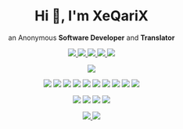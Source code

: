 <h1 align='center'>
  Hi 👋, I'm XeQariX
</h1>

<p align="center">
  an Anonymous <b>Software Developer</b> and <b>Translator</b>
</p>

<p align="center">
  <a href="mailto:xeqarix@pm.me">
    <img src="https://img.shields.io/badge/ProtonMail-8B89CC?&style=for-the-badge&logo=ProtonMail&logoColor=white" />
  </a>
  <a href="https://github.com/XeQariX">
    <img src="https://img.shields.io/badge/GitHub-181717?&style=for-the-badge&logo=GitHub&logoColor=white" />
  </a>
  <a href="https://gitlab.com/XeQariX">
    <img src="https://img.shields.io/badge/GitLab-FCA121?&style=for-the-badge&logo=GitLab&logoColor=white " />
  </a>
  <a href="https://www.reddit.com/user/XeQariX/">
    <img src="https://img.shields.io/badge/Reddit-FF4500?&style=for-the-badge&logo=Reddit&logoColor=white" />
  </a>
  <a href="https://stackoverflow.com/users/14683627/xeqarix">
    <img src="https://img.shields.io/badge/Stack_Overflow-FE7A16?style=for-the-badge&logo=Stack-Overflow&logoColor=white" />
  </a>
</p>

<p align="center">
  <img src="https://github-readme-stats.vercel.app/api?username=XeQariX&show_icons=true&theme=gruvbox&include_all_commits=true&custom_title=My%20GitHub%20Stats" />
</p>

<p align='center'>
  <img src="https://img.shields.io/badge/C-A8B9CC?&style=for-the-badge&logo=C&logoColor=white" />
  <img src="https://img.shields.io/badge/C++-00599C?&style=for-the-badge&logo=C%2B%2B&logoColor=white" />
  <img src="https://img.shields.io/badge/C%23-239120?&style=for-the-badge&logo=C-Sharp&logoColor=white" />
  <img src="https://img.shields.io/badge/Java-007396?&style=for-the-badge&logo=Java&logoColor=white" />
  <img src="https://img.shields.io/badge/Lua-2C2D72?&style=for-the-badge&logo=Lua&logoColor=white" />
  <img src="https://img.shields.io/badge/Perl-39457E?&style=for-the-badge&logo=Perl&logoColor=white" />
  <img src="https://img.shields.io/badge/Python-3776AB?&style=for-the-badge&logo=Python&logoColor=white" />
  <img src="https://img.shields.io/badge/Ruby-CC342D?&style=for-the-badge&logo=Ruby&logoColor=white" />
  <img src="https://img.shields.io/badge/Scala-DC322F?&style=for-the-badge&logo=Scala&logoColor=white" />
  <img src="https://img.shields.io/badge/Shell_Script-4EAA25?&style=for-the-badge&logo=GNU-Bash&logoColor=white" />
</p>

<p align='center'>
  <img src="https://img.shields.io/badge/CSS3-1572B6?&style=for-the-badge&logo=CSS3&logoColor=white" />
  <img src="https://img.shields.io/badge/HTML5-E34F26?&style=for-the-badge&logo=HTML5&logoColor=white" />
  <img src="https://img.shields.io/badge/JavaScript-F7DF1E?&style=for-the-badge&logo=JavaScript&logoColor=white" />
  <img src="https://img.shields.io/badge/PHP-777BB4?&style=for-the-badge&logo=PHP&logoColor=white" />
</p>

<p align='center'>
  <a href="https://tails.boum.org/">
    <img src="https://img.shields.io/badge/Tails-56347C?&style=for-the-badge&logo=Tails&logoColor=white" />
  </a>
  <a href="https://www.torproject.org/">
    <img src="https://img.shields.io/badge/Tor-7E4798?&style=for-the-badge&logo=Tor&logoColor=white" />
  </a>
</p>
